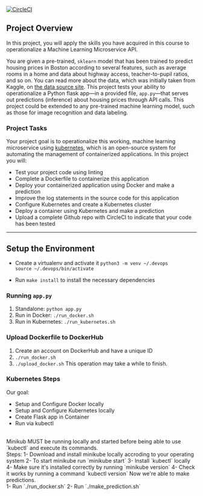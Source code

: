 [![CircleCI](https://circleci.com/gh/circleci/circleci-docs.svg?style=svg)](https://circleci.com/gh/circleci/circleci-docs)

## Project Overview

In this project, you will apply the skills you have acquired in this course to operationalize a Machine Learning Microservice API. 

You are given a pre-trained, `sklearn` model that has been trained to predict housing prices in Boston according to several features, such as average rooms in a home and data about highway access, teacher-to-pupil ratios, and so on. You can read more about the data, which was initially taken from Kaggle, on [the data source site](https://www.kaggle.com/c/boston-housing). This project tests your ability to operationalize a Python flask app—in a provided file, `app.py`—that serves out predictions (inference) about housing prices through API calls. This project could be extended to any pre-trained machine learning model, such as those for image recognition and data labeling.

### Project Tasks

Your project goal is to operationalize this working, machine learning microservice using [kubernetes](https://kubernetes.io/), which is an open-source system for automating the management of containerized applications. In this project you will:
* Test your project code using linting
* Complete a Dockerfile to containerize this application
* Deploy your containerized application using Docker and make a prediction
* Improve the log statements in the source code for this application
* Configure Kubernetes and create a Kubernetes cluster
* Deploy a container using Kubernetes and make a prediction
* Upload a complete Github repo with CircleCI to indicate that your code has been tested

---

## Setup the Environment

* Create a virtualenv and activate it
  `python3 -m venv ~/.devops` <br />
  `source ~/.devops/bin/activate`
  
* Run `make install` to install the necessary dependencies

### Running `app.py`

1. Standalone:  `python app.py`
2. Run in Docker:  `./run_docker.sh`
3. Run in Kubernetes:  `./run_kubernetes.sh`

### Upload Dockerfile to DockerHub
1. Create an account on DockerHub and have a unique ID 
2. `./run_docker.sh`
3. `./upload_docker.sh`
This operation may take a while to finish.

### Kubernetes Steps
Our goal:
* Setup and Configure Docker locally
* Setup and Configure Kubernetes locally
* Create Flask app in Container
* Run via kubectl 
<br />
 Minikub MUST be running locally and started before being able to use `kubectl` and execute its commands. <br />
Steps:
1- Download and install minikube locally accroding to your operating system
2- To start minikube run `minikube start`
3- Install `kubectl` locally
4- Make sure it's installed correctly by running `minikube version`
4- Check it works by running a command `kubectl version`
Now we're able to make predictions. <br />
1- Run `./run_docker.sh`
2- Run `./make_prediction.sh`
